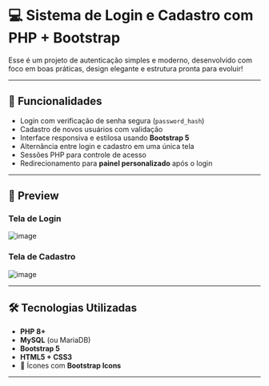 # 💻 Sistema de Login e Cadastro com PHP + Bootstrap

Esse é um projeto de autenticação simples e moderno, desenvolvido com foco em boas práticas, design elegante e estrutura pronta para evoluir!

---

## 🚀 Funcionalidades

- Login com verificação de senha segura (`password_hash`)
- Cadastro de novos usuários com validação
- Interface responsiva e estilosa usando **Bootstrap 5**
- Alternância entre login e cadastro em uma única tela
- Sessões PHP para controle de acesso
- Redirecionamento para **painel personalizado** após o login

---

## 📸 Preview

### Tela de Login
![image](https://github.com/user-attachments/assets/5ccca92b-0945-4865-9100-faee9f7c5e23)


### Tela de Cadastro
![image](https://github.com/user-attachments/assets/47f6a2a2-551b-4096-910c-d34754ca8fec)

---

## 🛠️ Tecnologias Utilizadas

- **PHP 8+**
- **MySQL** (ou MariaDB)
- **Bootstrap 5**
- **HTML5 + CSS3**
- 🎨 Ícones com **Bootstrap Icons**

---

